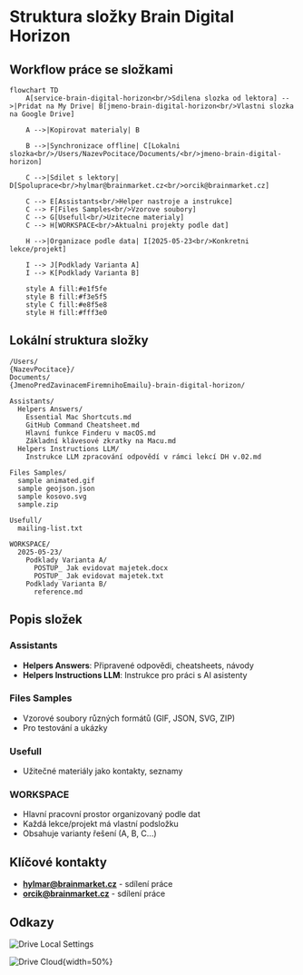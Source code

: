# Struktura složky Brain Digital Horizon

## Workflow práce se složkami

```mermaid
flowchart TD
    A[service-brain-digital-horizon<br/>Sdilena slozka od lektora] -->|Pridat na My Drive| B[jmeno-brain-digital-horizon<br/>Vlastni slozka na Google Drive]
    
    A -->|Kopirovat materialy| B
    
    B -->|Synchronizace offline| C[Lokalni slozka<br/>/Users/NazevPocitace/Documents/<br/>jmeno-brain-digital-horizon]
    
    C -->|Sdilet s lektory| D[Spoluprace<br/>hylmar@brainmarket.cz<br/>orcik@brainmarket.cz]
    
    C --> E[Assistants<br/>Helper nastroje a instrukce]
    C --> F[Files Samples<br/>Vzorove soubory]
    C --> G[Usefull<br/>Uzitecne materialy]
    C --> H[WORKSPACE<br/>Aktualni projekty podle dat]
    
    H -->|Organizace podle data| I[2025-05-23<br/>Konkretni lekce/projekt]
    
    I --> J[Podklady Varianta A]
    I --> K[Podklady Varianta B]
    
    style A fill:#e1f5fe
    style B fill:#f3e5f5
    style C fill:#e8f5e8
    style H fill:#fff3e0
```

## Lokální struktura složky

```
/Users/
{NazevPocitace}/
Documents/
{JmenoPredZavinacemFiremnihoEmailu}-brain-digital-horizon/

Assistants/
  Helpers Answers/
    Essential Mac Shortcuts.md
    GitHub Command Cheatsheet.md
    Hlavní funkce Finderu v macOS.md
    Základní klávesové zkratky na Macu.md
  Helpers Instructions LLM/
    Instrukce LLM zpracování odpovědí v rámci lekcí DH v.02.md

Files Samples/
  sample animated.gif
  sample geojson.json
  sample kosovo.svg
  sample.zip

Usefull/
  mailing-list.txt

WORKSPACE/
  2025-05-23/
    Podklady Varianta A/
      POSTUP_ Jak evidovat majetek.docx
      POSTUP_ Jak evidovat majetek.txt
    Podklady Varianta B/
      reference.md
```

## Popis složek

### Assistants
- **Helpers Answers**: Připravené odpovědi, cheatsheets, návody
- **Helpers Instructions LLM**: Instrukce pro práci s AI asistenty

### Files Samples
- Vzorové soubory různých formátů (GIF, JSON, SVG, ZIP)
- Pro testování a ukázky

### Usefull
- Užitečné materiály jako kontakty, seznamy

### WORKSPACE
- Hlavní pracovní prostor organizovaný podle dat
- Každá lekce/projekt má vlastní podsložku
- Obsahuje varianty řešení (A, B, C...)

## Klíčové kontakty

- **hylmar@brainmarket.cz** - sdílení práce
- **orcik@brainmarket.cz** - sdílení práce

## Odkazy

![Drive Local Settings](/Users/jirihylmar/Documents/my-brain-digital-horizon/Usefull/directory-structure/image_drive_local_settings.png)

![Drive Cloud](/Users/jirihylmar/Documents/my-brain-digital-horizon/Usefull/directory-structure/image_drive_cloud.png){width=50%}
